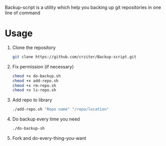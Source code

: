 Backup-script is a utility which help you backing up git repositories in one line of command

# Usage
1. Clone the repository


	```bash
	git clone https://github.com/crziter/Backup-script.git
	```

2. Fix permission (if necessary)

	```bash
	chmod +x do-backup.sh
	chmod +x add-repo.sh
	chmod +x rm-repo.sh
	chmod +x ls-repo.sh
	```

3. Add repo to library


	```bash
	./add-repo.sh "Repo name" "/repo/location"
	```

4. Do backup every time you need


	```bash
	./do-backup-sh
	```

5. Fork and do-every-thing-you-want
